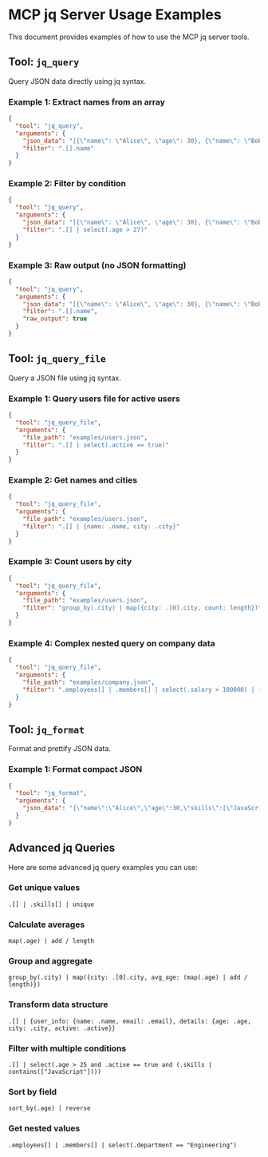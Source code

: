 # MCP jq Server Usage Examples

This document provides examples of how to use the MCP jq server tools.

## Tool: `jq_query`

Query JSON data directly using jq syntax.

### Example 1: Extract names from an array
```json
{
  "tool": "jq_query",
  "arguments": {
    "json_data": "[{\"name\": \"Alice\", \"age\": 30}, {\"name\": \"Bob\", \"age\": 25}]",
    "filter": ".[].name"
  }
}
```

### Example 2: Filter by condition
```json
{
  "tool": "jq_query",
  "arguments": {
    "json_data": "[{\"name\": \"Alice\", \"age\": 30}, {\"name\": \"Bob\", \"age\": 25}]",
    "filter": ".[] | select(.age > 27)"
  }
}
```

### Example 3: Raw output (no JSON formatting)
```json
{
  "tool": "jq_query",
  "arguments": {
    "json_data": "[{\"name\": \"Alice\", \"age\": 30}, {\"name\": \"Bob\", \"age\": 25}]",
    "filter": ".[].name",
    "raw_output": true
  }
}
```

## Tool: `jq_query_file`

Query a JSON file using jq syntax.

### Example 1: Query users file for active users
```json
{
  "tool": "jq_query_file",
  "arguments": {
    "file_path": "examples/users.json",
    "filter": ".[] | select(.active == true)"
  }
}
```

### Example 2: Get names and cities
```json
{
  "tool": "jq_query_file",
  "arguments": {
    "file_path": "examples/users.json",
    "filter": ".[] | {name: .name, city: .city}"
  }
}
```

### Example 3: Count users by city
```json
{
  "tool": "jq_query_file",
  "arguments": {
    "file_path": "examples/users.json",
    "filter": "group_by(.city) | map({city: .[0].city, count: length})"
  }
}
```

### Example 4: Complex nested query on company data
```json
{
  "tool": "jq_query_file",
  "arguments": {
    "file_path": "examples/company.json",
    "filter": ".employees[] | .members[] | select(.salary > 100000) | {name: .name, role: .role, salary: .salary}"
  }
}
```

## Tool: `jq_format`

Format and prettify JSON data.

### Example 1: Format compact JSON
```json
{
  "tool": "jq_format",
  "arguments": {
    "json_data": "{\"name\":\"Alice\",\"age\":30,\"skills\":[\"JavaScript\",\"Python\"]}"
  }
}
```

## Advanced jq Queries

Here are some advanced jq query examples you can use:

### Get unique values
```
.[] | .skills[] | unique
```

### Calculate averages
```
map(.age) | add / length
```

### Group and aggregate
```
group_by(.city) | map({city: .[0].city, avg_age: (map(.age) | add / length)})
```

### Transform data structure
```
.[] | {user_info: {name: .name, email: .email}, details: {age: .age, city: .city, active: .active}}
```

### Filter with multiple conditions
```
.[] | select(.age > 25 and .active == true and (.skills | contains(["JavaScript"])))
```

### Sort by field
```
sort_by(.age) | reverse
```

### Get nested values
```
.employees[] | .members[] | select(.department == "Engineering")
```
